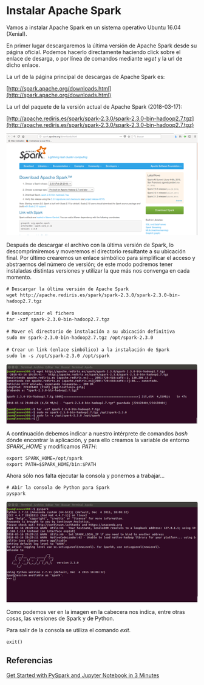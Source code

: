 # Instalar Apache Spark

Vamos a instalar Apache Spark en un sistema operativo Ubuntu 16.04 (Xenial).

En primer lugar descargaremos la última versión de Apache Spark desde su página oficial. Podemos hacerlo directamente haciendo click sobre el enlace de desarga, o por línea de comandos mediante _wget_ y la url de dicho enlace.

La url de la página principal de descargas de Apache Spark es:

[http://spark.apache.org/downloads.html](http://spark.apache.org/downloads.html)

La url del paquete de la versión actual de Apache Spark (2018-03-17):

[http://apache.rediris.es/spark/spark-2.3.0/spark-2.3.0-bin-hadoop2.7.tgz](http://apache.rediris.es/spark/spark-2.3.0/spark-2.3.0-bin-hadoop2.7.tgz)

![Página de descarga](images/spark-download-page.png)

Después de descargar el archivo con la última versión de Spark, lo descomprimiremos y moveremos el directorio resultante a su ubicación final. Por último crearemos un enlace simbólico para simplificar el acceso y abstraernos del número de versión; de este modo podremos tener instaladas distintas versiones y utilizar la que más nos convenga en cada momento.

```
# Descargar la última versión de Apache Spark
wget http://apache.rediris.es/spark/spark-2.3.0/spark-2.3.0-bin-hadoop2.7.tgz

# Descomprimir el fichero
tar -xzf spark-2.3.0-bin-hadoop2.7.tgz

# Mover el directorio de instalación a su ubicación definitiva
sudo mv spark-2.3.0-bin-hadoop2.7.tgz /opt/spark-2.3.0

# Crear un link (enlace simbólico) a la instalación de Spark
sudo ln -s /opt/spark-2.3.0 /opt/spark
```

![Instalación](images/spark-terminal-install.png)


A continuación debemos indicar a nuestro intérprete de comandos _bash_ dónde encontrar la aplicación, y para ello creamos la variable de entorno _SPARK_HOME_ y modificamos _PATH_:
```
export SPARK_HOME=/opt/spark
export PATH=$SPARK_HOME/bin:$PATH
```

Ahora sólo nos falta ejecutar la consola y ponernos a trabajar...

```
# Abir la consola de Python para Spark
pyspark
```

![Consola](images/spark-console.png)

Como podemos ver en la imagen en la cabecera nos indica, entre otras cosas, las versiones de Spark y de Python.

Para salir de la consola se utiliza el comando _exit_.
```
exit()
```

## Referencias

[Get Started with PySpark and Jupyter Notebook in 3 Minutes](https://blog.sicara.com/get-started-pyspark-jupyter-guide-tutorial-ae2fe84f594f)


